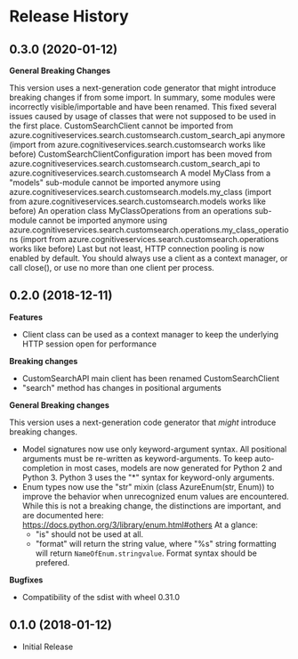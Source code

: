 # Release History

## 0.3.0 (2020-01-12)

**General Breaking Changes**

This version uses a next-generation code generator that might introduce
breaking changes if from some import. In summary, some modules were
incorrectly visible/importable and have been renamed. This fixed several
issues caused by usage of classes that were not supposed to be used in
the first place. CustomSearchClient cannot be imported from
azure.cognitiveservices.search.customsearch.custom_search_api anymore
(import from azure.cognitiveservices.search.customsearch works like
before) CustomSearchClientConfiguration import has been moved from
azure.cognitiveservices.search.customsearch.custom_search_api to
azure.cognitiveservices.search.customsearch A model MyClass from a
"models" sub-module cannot be imported anymore using
azure.cognitiveservices.search.customsearch.models.my_class (import
from azure.cognitiveservices.search.customsearch.models works like
before) An operation class MyClassOperations from an operations
sub-module cannot be imported anymore using
azure.cognitiveservices.search.customsearch.operations.my_class_operations
(import from azure.cognitiveservices.search.customsearch.operations
works like before) Last but not least, HTTP connection pooling is now
enabled by default. You should always use a client as a context manager,
or call close(), or use no more than one client per process.

## 0.2.0 (2018-12-11)

**Features**

  - Client class can be used as a context manager to keep the underlying
    HTTP session open for performance

**Breaking changes**

  - CustomSearchAPI main client has been renamed CustomSearchClient
  - "search" method has changes in positional arguments

**General Breaking changes**

This version uses a next-generation code generator that *might*
introduce breaking changes.

  - Model signatures now use only keyword-argument syntax. All
    positional arguments must be re-written as keyword-arguments. To
    keep auto-completion in most cases, models are now generated for
    Python 2 and Python 3. Python 3 uses the "*" syntax for
    keyword-only arguments.
  - Enum types now use the "str" mixin (class AzureEnum(str, Enum)) to
    improve the behavior when unrecognized enum values are encountered.
    While this is not a breaking change, the distinctions are important,
    and are documented here:
    <https://docs.python.org/3/library/enum.html#others> At a glance:
      - "is" should not be used at all.
      - "format" will return the string value, where "%s" string
        formatting will return `NameOfEnum.stringvalue`. Format syntax
        should be prefered.

**Bugfixes**

  - Compatibility of the sdist with wheel 0.31.0

## 0.1.0 (2018-01-12)

  - Initial Release

